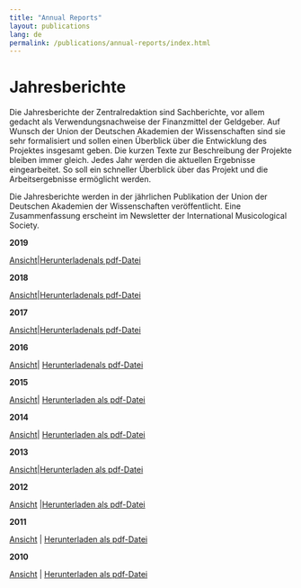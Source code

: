 ```yaml
---
title: "Annual Reports"
layout: publications
lang: de
permalink: /publications/annual-reports/index.html
---
```



# Jahresberichte

Die Jahresberichte der Zentralredaktion sind Sachberichte, vor allem gedacht als Verwendungsnachweise der Finanzmittel der Geldgeber. Auf Wunsch der Union der Deutschen Akademien der Wissenschaften sind sie sehr formalisiert und sollen einen Überblick über die Entwicklung des Projektes insgesamt geben. Die kurzen Texte zur Beschreibung der Projekte bleiben immer gleich. Jedes Jahr werden die aktuellen Ergebnisse eingearbeitet. So soll ein schneller Überblick über das Projekt und die Arbeitsergebnisse ermöglicht werden.

Die Jahresberichte werden in der jährlichen Publikation der Union der Deutschen Akademien der Wissenschaften veröffentlicht. Eine Zusammenfassung erscheint im Newsletter der International Musicological Society.



**2019**

[Ansicht](/publications/annual-reports/019.html)|[Herunterladenals pdf-Datei](/uploads/user_upload/RISM-Jahresbericht-19_DE.pdf)



**2018**

[Ansicht](/publications/annual-reports/018.html)|[Herunterladenals pdf-Datei](/fileadmin/content/community-content/Zentralredaktion/Jahresberichte/RISM-Jahresbericht-18_DE.pdf)



**2017**

[Ansicht](/publications/annual-reports/017.html)|[Herunterladenals pdf-Datei](/fileadmin/content/Jahresbericht2017_EN.pdf)



**2016**

[Ansicht](/publications/annual-reports/016.html#c3434)| [Herunterladenals pdf-Datei](/fileadmin/content/Jahresbericht_DE_2016.pdf)



**2015**

[Ansicht](/publications/annual-reports/015.html#c3226)| [Herunterladen als pdf-Datei](/fileadmin/content/Jahresbericht_DE_2016.pdf)



**2014**

[Ansicht](/publications/annual-reports/014.html)| [Herunterladen als pdf-Datei](/fileadmin/content/Jahresbericht_2014.pdf)



**2013**

[Ansicht](/publications/annual-reports/013.html#c2694)|[Herunterladen als pdf-Datei](/uploads/user_upload/Jahresbericht_DE_web.pdf)



**2012**

[Ansicht](/publications/annual-reports/012.html#c2450) |[Herunterladen als pdf-Datei](/uploads/user_upload/JahresberichtDeutsch_2012.pdf)



**2011**

[Ansicht](/publications/annual-reports/011.html) | [Herunterladen als pdf-Datei](/uploads/user_upload/JahresberichtDeutsch.pdf)



**2010**

[Ansicht](/publications/annual-reports/010.html#c1112) | [Herunterladen als pdf-Datei](/uploads/user_upload/JahresberichtDeutsch_2010.pdf)